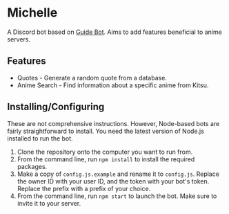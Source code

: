 # Michelle
A Discord bot based on [Guide Bot](https://github.com/AnIdiotsGuide/guidebot). Aims to add features beneficial to anime servers.

## Features
* Quotes - Generate a random quote from a database.
* Anime Search - Find information about a specific anime from Kitsu.

## Installing/Configuring
These are not comprehensive instructions. However, Node-based bots are fairly straightforward to install. You need the latest version of Node.js installed to run the bot.

1. Clone the repository onto the computer you want to run from.
2. From the command line, run `npm install` to install the required packages.
3. Make a copy of `config.js.example` and rename it to `config.js`. Replace the owner ID with your user ID, and the token with your bot's token. Replace the prefix with a prefix of your choice.
4. From the command line, run `npm start` to launch the bot. Make sure to invite it to your server.